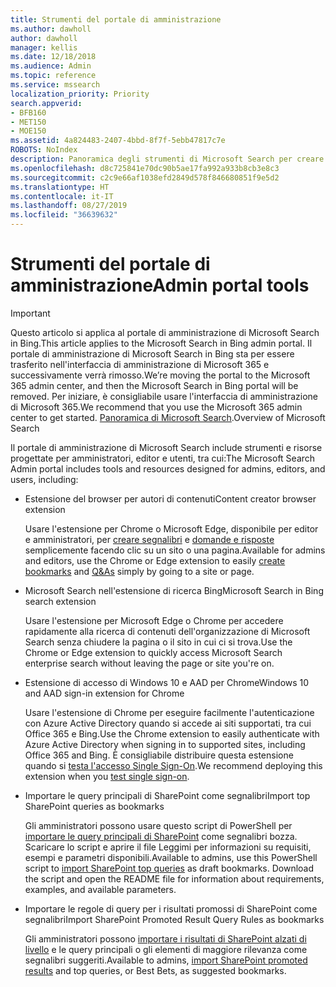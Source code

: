 ```yaml
---
title: Strumenti del portale di amministrazione
ms.author: dawholl
author: dawholl
manager: kellis
ms.date: 12/18/2018
ms.audience: Admin
ms.topic: reference
ms.service: mssearch
localization_priority: Priority
search.appverid:
- BFB160
- MET150
- MOE150
ms.assetid: 4a824483-2407-4bbd-8f7f-5ebb47817c7e
ROBOTS: NoIndex
description: Panoramica degli strumenti di Microsoft Search per creare e importare risultati, accedere automaticamente e cercare ovunque
ms.openlocfilehash: d8c725841e70dc90b5ae17fa992a933b8cb3e8c3
ms.sourcegitcommit: c2c9e66af1038efd2849d578f846680851f9e5d2
ms.translationtype: HT
ms.contentlocale: it-IT
ms.lasthandoff: 08/27/2019
ms.locfileid: "36639632"
---
```

# <a name="admin-portal-tools"></a><span data-ttu-id="15ac0-103">Strumenti del portale di amministrazione</span><span class="sxs-lookup"><span data-stu-id="15ac0-103">Admin portal tools</span></span>

> [!IMPORTANT]
> <span data-ttu-id="15ac0-104">Questo articolo si applica al portale di amministrazione di Microsoft Search in Bing.</span><span class="sxs-lookup"><span data-stu-id="15ac0-104">This article applies to the Microsoft Search in Bing admin portal.</span></span> <span data-ttu-id="15ac0-105">Il portale di amministrazione di Microsoft Search in Bing sta per essere trasferito nell'interfaccia di amministrazione di Microsoft 365 e successivamente verrà rimosso.</span><span class="sxs-lookup"><span data-stu-id="15ac0-105">We’re moving the portal to the Microsoft 365 admin center, and then the Microsoft Search in Bing portal will be removed.</span></span> <span data-ttu-id="15ac0-106">Per iniziare, è consigliabile usare l'interfaccia di amministrazione di Microsoft 365.</span><span class="sxs-lookup"><span data-stu-id="15ac0-106">We recommend that you use the Microsoft 365 admin center to get started.</span></span> <span data-ttu-id="15ac0-107">[Panoramica di Microsoft Search](overview-microsoft-search.md).</span><span class="sxs-lookup"><span data-stu-id="15ac0-107">Overview of Microsoft Search</span></span>
    
<span data-ttu-id="15ac0-108">Il portale di amministrazione di Microsoft Search include strumenti e risorse progettate per amministratori, editor e utenti, tra cui:</span><span class="sxs-lookup"><span data-stu-id="15ac0-108">The Microsoft Search Admin portal includes tools and resources designed for admins, editors, and users, including:</span></span>
  
- <span data-ttu-id="15ac0-109">Estensione del browser per autori di contenuti</span><span class="sxs-lookup"><span data-stu-id="15ac0-109">Content creator browser extension</span></span>
    
    <span data-ttu-id="15ac0-110">Usare l'estensione per Chrome o Microsoft Edge, disponibile per editor e amministratori, per [creare segnalibri](create-bookmarks.md) e [domande e risposte](create-qas.md) semplicemente facendo clic su un sito o una pagina.</span><span class="sxs-lookup"><span data-stu-id="15ac0-110">Available for admins and editors, use the Chrome or Edge extension to easily [create bookmarks](create-bookmarks.md) and [Q&As](create-qas.md) simply by going to a site or page.</span></span> 
    
- <span data-ttu-id="15ac0-111">Microsoft Search nell'estensione di ricerca Bing</span><span class="sxs-lookup"><span data-stu-id="15ac0-111">Microsoft Search in Bing search extension</span></span>
    
    <span data-ttu-id="15ac0-112">Usare l'estensione per Microsoft Edge o Chrome per accedere rapidamente alla ricerca di contenuti dell'organizzazione di Microsoft Search senza chiudere la pagina o il sito in cui ci si trova.</span><span class="sxs-lookup"><span data-stu-id="15ac0-112">Use the Chrome or Edge extension to quickly access Microsoft Search enterprise search without leaving the page or site you're on.</span></span>
    
- <span data-ttu-id="15ac0-113">Estensione di accesso di Windows 10 e AAD per Chrome</span><span class="sxs-lookup"><span data-stu-id="15ac0-113">Windows 10 and AAD sign-in extension for Chrome</span></span>
    
    <span data-ttu-id="15ac0-114">Usare l'estensione di Chrome per eseguire facilmente l'autenticazione con Azure Active Directory quando si accede ai siti supportati, tra cui Office 365 e Bing.</span><span class="sxs-lookup"><span data-stu-id="15ac0-114">Use the Chrome extension to easily authenticate with Azure Active Directory when signing in to supported sites, including Office 365 and Bing.</span></span> <span data-ttu-id="15ac0-115">È consigliabile distribuire questa estensione quando si [testa l'accesso Single Sign-On](test-single-sign-on.md).</span><span class="sxs-lookup"><span data-stu-id="15ac0-115">We recommend deploying this extension when you [test single sign-on](test-single-sign-on.md).</span></span>
    
- <span data-ttu-id="15ac0-116">Importare le query principali di SharePoint come segnalibri</span><span class="sxs-lookup"><span data-stu-id="15ac0-116">Import top SharePoint queries as bookmarks</span></span>
    
    <span data-ttu-id="15ac0-p103">Gli amministratori possono usare questo script di PowerShell per [importare le query principali di SharePoint](import-sharepoint-promoted-results-and-top-queries.md) come segnalibri bozza. Scaricare lo script e aprire il file Leggimi per informazioni su requisiti, esempi e parametri disponibili.</span><span class="sxs-lookup"><span data-stu-id="15ac0-p103">Available to admins, use this PowerShell script to [import SharePoint top queries](import-sharepoint-promoted-results-and-top-queries.md) as draft bookmarks. Download the script and open the README file for information about requirements, examples, and available parameters.</span></span> 
    
- <span data-ttu-id="15ac0-119">Importare le regole di query per i risultati promossi di SharePoint come segnalibri</span><span class="sxs-lookup"><span data-stu-id="15ac0-119">Import SharePoint Promoted Result Query Rules as bookmarks</span></span>
    
    <span data-ttu-id="15ac0-120">Gli amministratori possono [importare i risultati di SharePoint alzati di livello](import-sharepoint-promoted-results-and-top-queries.md) e le query principali o gli elementi di maggiore rilevanza come segnalibri suggeriti.</span><span class="sxs-lookup"><span data-stu-id="15ac0-120">Available to admins, [import SharePoint promoted results](import-sharepoint-promoted-results-and-top-queries.md) and top queries, or Best Bets, as suggested bookmarks.</span></span> 

  


